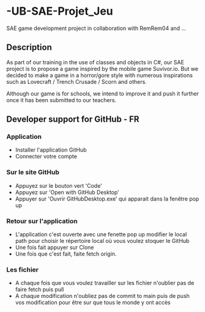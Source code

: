 # -UB-SAE-Projet_Jeu
SAE game development project in collaboration with RemRem04 and ...


## Description
As part of our training in the use of classes and objects in C#, our SAE project is to propose a game inspired by the mobile game Suvivor.io. But we decided to make a game in a horror/gore style with numerous inspirations such as Lovecraft / Trench Crusade / Scorn and others.

Although our game is for schools, we intend to improve it and push it further once it has been submitted to our teachers.


## Developer support for GitHub - FR
### Application
- Installer l'application GitHub
- Connecter votre compte

### Sur le site GitHub
- Appuyez sur le bouton vert 'Code'
- Appuyez sur 'Open with GitHub Desktop'
- Appuyer sur 'Ouvrir GitHubDesktop.exe' qui apparait dans la fenêtre pop up

### Retour sur l'application
- L'application c'est ouverte avec une fenette pop up modifier le local path pour choisir le répertoire local où vous voulez stoquer le GitHub
- Une fois fait appuyer sur Clone
- Une fois que c'est fait, faite fetch origin.

### Les fichier
- A chaque fois que vous voulez travailler sur les fichier n'oublier pas de faire fetch puis pull
- A chaque modification n'oubliez pas de commit to main puis de push vos modification pour être sur que tous le monde y ont accès

